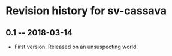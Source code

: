 # Revision history for sv-cassava

## 0.1  -- 2018-03-14

* First version. Released on an unsuspecting world.
